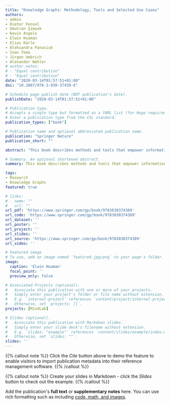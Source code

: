 ```yaml
---
title: "Knowledge Graphs: Methodology, Tools and Selected Use Cases"
authors:
- admin
- Dieter Fensel
- Umutcan Şimşek
- Kevin Angele
- Elwin Huaman
- Elias Kärle
- Oleksandra Panasiuk
- Ioan Toma
- Jürgen Umbrich
- Alexander Wahler
# author_notes:
# - "Equal contribution"
# - "Equal contribution"
date: "2020-03-14T01:57:51+01:00"
doi: "10.1007/978-3-030-37439-6"

# Schedule page publish date (NOT publication's date).
publishDate: "2020-03-14T01:57:51+01:00"

# Publication type.
# Accepts a single type but formatted as a YAML list (for Hugo requirements).
# Enter a publication type from the CSL standard.
publication_types: ["book"]

# Publication name and optional abbreviated publication name.
publication: "Springer Nature"
publication_short: ""

abstract: "This book describes methods and tools that empower information providers to build and maintain knowledge graphs, including those for manual, semi-automatic, and automatic construction; implementation; and validation and verification of semantic annotations and their integration into knowledge graphs. It also presents lifecycle-based approaches for semi-automatic and automatic curation of these graphs, such as approaches for assessment, error correction, and enrichment of knowledge graphs with other static and dynamic resources. Chapter 1 defines knowledge graphs, focusing on the impact of various approaches rather than mathematical precision. Chapter 2 details how knowledge graphs are built, implemented, maintained, and deployed. Chapter 3 then introduces relevant application layers that can be built on top of such knowledge graphs, and explains how inference can be used to define views on such graphs, making it a useful resource for open and service-oriented dialog systems. Chapter 4 discusses applications of knowledge graph technologies for e-tourism and use cases for other verticals. Lastly, Chapter 5 provides a summary and sketches directions for future work. The additional appendix introduces an abstract syntax and semantics for domain specifications that are used to adapt schema. org to specific domains and tasks. To illustrate the practical use of the approaches presented, the book discusses several pilots with a focus on conversational interfaces, describing how to exploit knowledge graphs for e-marketing and e-commerce. It is intended for advanced professionals and researchers requiring a brief introduction."

# Summary. An optional shortened abstract.
summary: This book describes methods and tools that empower information providers to build and maintain knowledge graphs.

tags:
- Research
- Knowledge Graphs
featured: true

# links:
# - name: ""
#   url: ""
url_pdf: 'https://www.springer.com/gp/book/9783030374389'
url_code: 'https://www.springer.com/gp/book/9783030374389'
url_dataset: ''
url_poster: ''
url_project: ''
url_slides: ''
url_source: 'https://www.springer.com/gp/book/9783030374389'
url_video: ''

# Featured image
# To use, add an image named `featured.jpg/png` to your page's folder. 
image:
  caption: 'Elwin Huaman'
  focal_point: ''
  preview_only: false

# Associated Projects (optional).
#   Associate this publication with one or more of your projects.
#   Simply enter your project's folder or file name without extension.
#   E.g. `internal-project` references `content/project/internal-project/index.md`.
#   Otherwise, set `projects: []`.
projects: [MindLab]

# Slides (optional).
#   Associate this publication with Markdown slides.
#   Simply enter your slide deck's filename without extension.
#   E.g. `slides: "example"` references `content/slides/example/index.md`.
#   Otherwise, set `slides: ""`.
slides: ''
---
```


{{% callout note %}}
Click the *Cite* button above to demo the feature to enable visitors to import publication metadata into their reference management software.
{{% /callout %}}

{{% callout note %}}
Create your slides in Markdown - click the *Slides* button to check out the example.
{{% /callout %}}

Add the publication's **full text** or **supplementary notes** here. You can use rich formatting such as including [code, math, and images](https://docs.hugoblox.com/content/writing-markdown-latex/).
